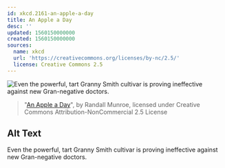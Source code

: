 ```yaml
---
id: xkcd.2161-an-apple-a-day
title: An Apple a Day
desc: ''
updated: 1560150000000
created: 1560150000000
sources:
  name: xkcd
  url: 'https://creativecommons.org/licenses/by-nc/2.5/'
  license: Creative Commons 2.5
---
```

![Even the powerful, tart Granny Smith cultivar is proving ineffective against new Gran-negative doctors.](https://imgs.xkcd.com/comics/an_apple_a_day.png)
> "[An Apple a Day](https://xkcd.com/2161/)", by Randall Munroe, licensed under Creative Commons Attribution-NonCommercial 2.5 License

## Alt Text
Even the powerful, tart Granny Smith cultivar is proving ineffective against new Gran-negative doctors.
